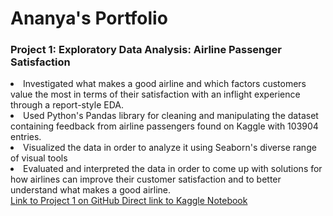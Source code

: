 <h1> Ananya's Portfolio </h1>
<h3> Project 1: Exploratory Data Analysis: Airline Passenger Satisfaction</h3>
<li>Investigated what makes a good airline and which factors customers value the most in terms of their satisfaction with an inflight experience through a report-style EDA.</li>
<li>Used Python's Pandas library for cleaning and manipulating the dataset containing feedback from airline passengers found on Kaggle with 103904 entries.</li>
<li>Visualized the data in order to analyze it using Seaborn's diverse range of visual tools</li>
<li>Evaluated and interpreted the data in order to come up with solutions for how airlines can improve their customer satisfaction and to better understand what makes a good airline.</li>
<a href = 'https://github.com/ananyadevraj/Project-1'> Link to Project 1 on GitHub </a>
<a href = 'https://www.kaggle.com/code/ananyadevraj/eda-airline-passenger-satisfaction'> Direct link to Kaggle Notebook </a>
